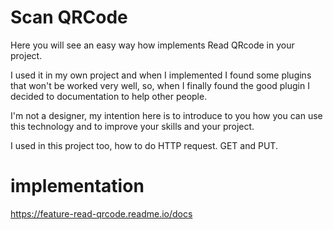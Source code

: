 # Scan QRCode

Here you will see an easy way how implements Read QRcode in your project.

I used it in my own project and when I implemented I found some plugins that won't be worked very well, so, when I finally found the good plugin I decided to documentation to help other people.

I'm not a designer, my intention here is to introduce to you how you can use this technology and to improve your skills and your project.

I used in this project too, how to do HTTP request. GET and PUT.

# implementation
https://feature-read-qrcode.readme.io/docs

